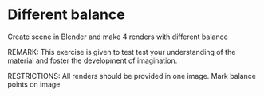 # Different balance
Create scene in Blender and make 4 renders with different balance

REMARK: This exercise is given to test test your understanding of the material and foster the development of imagination.

RESTRICTIONS: All renders should be provided in one image. Mark balance points on image 

